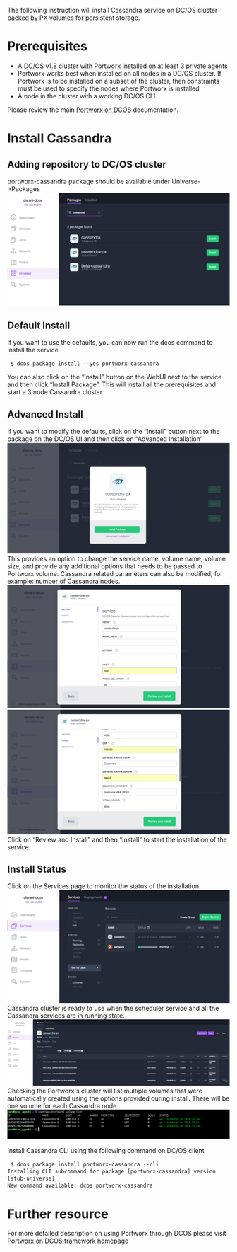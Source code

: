 
The following instruction will install Cassandra service on DC/OS cluster backed by PX volumes for persistent storage.


# Prerequisites

- A DC/OS v1.8 cluster with Portworx installed on at least 3 private agents
- Portworx works best when installed on all nodes in a DC/OS cluster.  If Portworx is to be installed on a subset of the cluster, then constraints must be used to specify the nodes where Portworx is installed
- A node in the cluster with a working DC/OS CLI.

Please review the main [Portworx on DCOS](https://docs.portworx.com/scheduler/mesosphere-dcos/) documentation.

# Install Cassandra
## Adding repository to DC/OS cluster

portworx-cassandra package should be available under Universe->Packages
![Cassandra Package List](img/Cassandra-install-01.png)
## Default Install
If you want to use the defaults, you can now run the dcos command to install the service
```
 $ dcos package install --yes portworx-cassandra
```
You can also click on the  “Install” button on the WebUI next to the service and then click “Install Package”.
This will install all the prerequisites and start a 3 node Cassandra cluster.

## Advanced Install
If you want to modify the defaults, click on the “Install” button next to the package on the DC/OS UI and then click on
“Advanced Installation”
![Cassandra Install Options](img/Cassandra-install-02.png)
This provides an option to change the service name, volume name, volume size, and provide any additional options that needs to be passed to Portworx volume.
Cassandra related parameters can also be modified, for example: number of Cassandra nodes.
![Cassandra Install Options](img/Cassandra-install-03.png)
![Cassandra Portworx Options](img/Cassandra-install-04.png)
Click on “Review and Install” and then “Install” to start the installation of the service.
## Install Status
Click on the Services page to monitor the status of the installation.
![Cassandra Service Status](img/Cassandra-service-01.png)
Cassandra cluster is ready to use when the scheduler service and all the Cassandra services are in running state.
![Cassandra Install Complete](img/Cassandra-service-02.png)
Checking the Portworx's cluster will list multiple volumes that were automatically created using the options provided during install.
There will be one volume for each Cassandra node
![Cassandra Portworx Volume](img/Cassandra-volume-01.png)

Install Cassandra CLI using the following command on DC/OS client
```
 $ dcos package install portworx-cassandra --cli
Installing CLI subcommand for package [portworx-cassandra] version [stub-universe]
New command available: dcos portworx-cassandra
```
# Further resource

For more detailed description on using Portworx through DCOS please visit  [Portworx on DCOS framework homepage](https://docs.portworx.com/scheduler/mesosphere-dcos)

